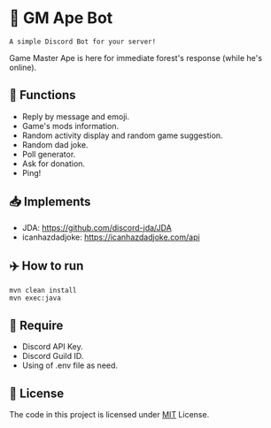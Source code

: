 # 🐒 GM Ape Bot
`A simple Discord Bot for your server!` 

Game Master Ape is here for immediate forest's response (while he's online).

## 🚙 Functions 

+ Reply by message and emoji.
+ Game's mods information.
+ Random activity display and random game suggestion.
+ Random dad joke.
+ Poll generator.
+ Ask for donation.
+ Ping!

## 📥 Implements

+ JDA: https://github.com/discord-jda/JDA
+ icanhazdadjoke: https://icanhazdadjoke.com/api

## ✈️ How to run
```
mvn clean install
mvn exec:java
```

## 📍 Require
+ Discord API Key.
+ Discord Guild ID.
+ Using of .env file as need.

## 🔆 License

The code in this project is licensed under [MIT](LICENSE) License.

